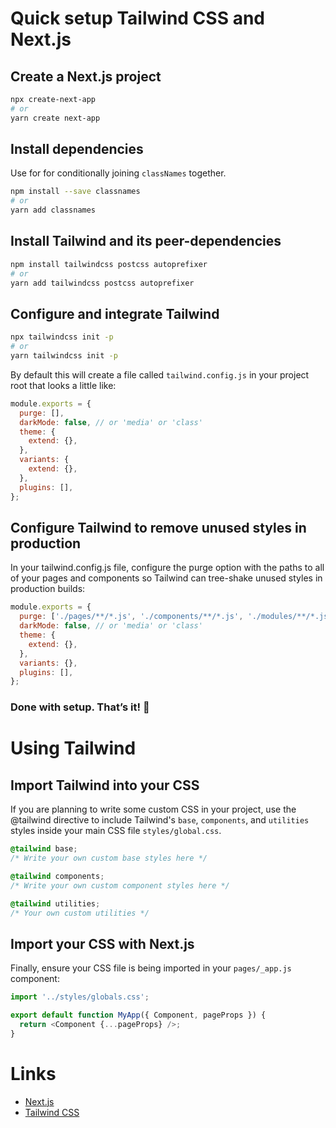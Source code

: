 # Quick setup Tailwind CSS and Next.js

## Create a Next.js project

```bash
npx create-next-app
# or
yarn create next-app
```

## Install dependencies

Use for for conditionally joining `classNames` together.

```bash
npm install --save classnames
# or
yarn add classnames
```

## Install Tailwind and its peer-dependencies

```bash
npm install tailwindcss postcss autoprefixer
# or
yarn add tailwindcss postcss autoprefixer
```

## Configure and integrate Tailwind

```bash
npx tailwindcss init -p
# or
yarn tailwindcss init -p
```

By default this will create a file called `tailwind.config.js` in your project root that looks a little like:

```js
module.exports = {
  purge: [],
  darkMode: false, // or 'media' or 'class'
  theme: {
    extend: {},
  },
  variants: {
    extend: {},
  },
  plugins: [],
};
```

## Configure Tailwind to remove unused styles in production

In your tailwind.config.js file, configure the purge option with the paths to all of your pages and components so Tailwind can tree-shake unused styles in production builds:

```js
module.exports = {
  purge: ['./pages/**/*.js', './components/**/*.js', './modules/**/*.js'],
  darkMode: false, // or 'media' or 'class'
  theme: {
    extend: {},
  },
  variants: {},
  plugins: [],
};
```

### Done with setup. That’s it! 🎉

# Using Tailwind

## Import Tailwind into your CSS

If you are planning to write some custom CSS in your project, use the @tailwind directive to include Tailwind's `base`, `components`, and `utilities` styles inside your main CSS file `styles/global.css`.

```css
@tailwind base;
/* Write your own custom base styles here */

@tailwind components;
/* Write your own custom component styles here */

@tailwind utilities;
/* Your own custom utilities */
```

## Import your CSS with Next.js

Finally, ensure your CSS file is being imported in your `pages/_app.js` component:

```js
import '../styles/globals.css';

export default function MyApp({ Component, pageProps }) {
  return <Component {...pageProps} />;
}
```

# Links

- [Next.js](https://github.com/zeit/next.js)
- [Tailwind CSS](https://tailwindcss.com/)
